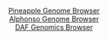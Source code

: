 <div id="Pineapple_Genome_Browser" align="center">
  <a href="https://igv.org/app/?sessionURL=blob:zZJda9swFIb_i6BlA8eWP2LHhjLSJF2yrFtoloS1FHNiy44WWfIkxfki_31q2dhNB83FxsAX8kGW3vfxc0QNkYoKjhLk2W7bdl1kIbUS2ylUNSOfoCIKJQUwRSwkSUEk4RlByREVoDTM7j6aL1da1ypxHKrrVgW8FLbybajgIDhslZ2JyukJxmApJGghlXMtoREOLZvWliyhrm1zt2.3nRw0OMDqleBKODXhZbo156W_RmlJuKhIWm2Yps8BUpPHZMztAt51F9NulhGlxmQ_yq.641F37g9m9._D3v3s83AxCxeXU1py0BtJrgJc8MHInDuc75pxycpq4uGJurnwrtn6wu9fDnY1lURduZHb8aNOFHYMGspzsvufWpuHntl8KsZfmjKgeMI2wwnvkUCHmQg_xHrwh94nCzGRbYwJKFvJKHGx5ePQanth62npdiyMY0NHCoqSh0cLaQnZ2mx_OCK9r40vSJHvm2d1LCRkTiRKWjHGkRvHXjuIAhzH7sk6oo1kfw_tzewujrDX9bwwLSjTRuY8VbxWNnBuN1lhl4czWfrBbdjPd6Tu9MaHIO7H.rYHMN9.m2UvsnyiZK5._n2m6GsS_RPrXhPE1stzVZsXg.irWoxW6zjHo.Fddh.2B9DNfVe9hCfCpux5aAohK9Bmv5mY15.2NSApcG0GDVV0SRnV.4WhKLYocT3fSIsywYSxEMly.QZb2HLb.O1vOf3T4.kH">Pineapple Genome Browser</a>
</div>
<div id="Alphonso_Genome_Browser" align="center">
  <a href="https://igv.org/app/?sessionURL=blob:zZNdT9swGIX_iyXQJqVJ7JC0iYSmUAoUBmigED6EIjd1UjPHdm036Yf632fQpt0wiV5smuQL.5Xt95zjxxvQEqWp4CAByIWhCyFwgJ6J7hY3kpEr3BANkgozTRygSEUU4SUByQZUWBuc3Xy1J2fGSJ14HjWy12BeC1cHLm7wWnDcabcUjTcUjOGJUNgIpb0jhVvh0brtdWSCpXRt78ANvSk22MNMzgTXwpOE10Vn7yt.lYqacNGQolkwQ98EFFaP1Th1K_wlzW_TsiRaX5DVeHqYXozTu2CUPZ5Gw8fs.izPonz_ltYcm4Uih_xMzeezPXQyOJN3NzRcnzzO0_RlraIDXe8Fx_ujpaSK6EPYh4OgP4jRazSUT8nyf3JtB93VOby730NHURfnMSMvwzwdx3Z9XI4feDO_fNc7AlsHMFEuLA2gnKl.An0n8CMnRFHvdQoHju_HNiElKEienh1gFC6_2.1PG2BW0jIDNJkv3vBxgFBTokDSi32_D.MYhQf9Az.O4dbZgIVify_ek.wm7vsoRSgqKsqMBXpaaC61izl327Jy6_WOeS7PXxYwq9LLLh4uG7mOMn6dDdMwR9kfsnSAbf32hNboRxT9E_I.IsQ1k11xWw8uR_ffuMbnTI6R_XDsobW4jYPTkV5dpe9GFFjDu8VTCdVgY_fbil3.JK7FimJubKGlmk4oo2aV2yRFBxKIAgsuKAUTlkSg6skn3_EdGPqffwMabJ.3PwA-">Alphonso Genome Browser</a>
</div>


<div id="DAF_Genomics_Browser" align="center">
  <a href="https://igv.org/app/?sessionURL=blob:tZFra9swFIb_i6D9ZDu27MQXCMNNszbN2Fg9JzSlhFNZttXakifJS7qQ_z7N6xjswhh0IAmJc3lfneeAPlGpmOAoQdjxxo7nIQupWuwyaLuGvoWWKpSU0ChqIUlLKiknFCUHVILSkF._MZW11p1KRqMCSruiXLSMKEf5DnS2Er2uqUm1sQMtfBYcdsohojXJGkbQdLXgSoyAEKqU7Y46yqvtDszxPbYdWtJt2zeaDapbY8IYK5wSjFvGC7r_i5H_oGwWe5Wus3SoX9KnRTFNl4t05c_zzcVktsnfXa7zyfo0YxUH3Us6DXHot1fZ.xN8lt7U57P.bLXasw8.4furmxP__HS.75ikauqFXuSHURSM0dFCjSC9gYBILb3EC6wQRxYOAvv56o8nZgpSMJTc3llISyCPJv32gPRTZ1AhRT_2AzULCVlQiRI7dt3Qi2M8DsLAjWPvaB1QL5sXZvk6v45DF6cYT5x7aI1.yZphgEbo1.BLgfyps9n_CuohJA9VtqgucVTOlsuLR9CpvsebjTf_LaavAP74rVLIFrQJfXs.Q4HGqLWU6x9U_OPd8Qs-">DAF Genomics Browser</a>
</div>

